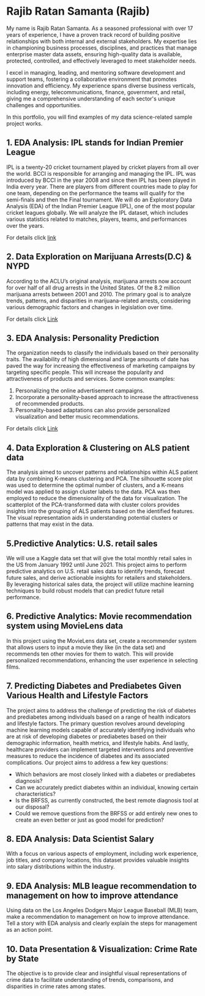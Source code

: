 # Rajib Ratan Samanta (Rajib)
My name is Rajib Ratan Samanta. As a seasoned professional with over 17 years of experience, I have a proven track record of building positive relationships with both internal and external stakeholders. My expertise lies in championing business processes, disciplines, and practices that manage enterprise master data assets, ensuring high-quality data is available, protected, controlled, and effectively leveraged to meet stakeholder needs.

I excel in managing, leading, and mentoring software development and support teams, fostering a collaborative environment that promotes innovation and efficiency. My experience spans diverse business verticals, including energy, telecommunications, finance, government, and retail, giving me a comprehensive understanding of each sector's unique challenges and opportunities.

In this portfolio, you will find examples of my data science-related sample project works.

## 1. EDA Analysis: IPL stands for Indian Premier League
IPL is a twenty-20 cricket tournament played by cricket players from all over the world. BCCI is responsible for arranging and managing the IPL.
IPL was introduced by BCCI in the year 2008 and since then IPL has been played in India every year. There are players from different countries made to play for       one team, depending on the performance the teams will qualify for the semi-finals and then the Final tournament.
We will do an Exploratory Data Analysis (EDA) of the Indian Premier League (IPL), one of the most popular cricket leagues globally. We will analyze the IPL           dataset, which includes various statistics related to matches, players, teams, and performances over the years.

For details click [link](https://github.com/usamara/IPL-stands-for-Indian-Premier-League/tree/main)  

## 2. Data Exploration on Marijuana Arrests(D.C) & NYPD 
According to the ACLU’s original analysis, marijuana arrests now account for over half of all drug arrests in the United States. Of the 8.2 million marijuana arrests between 2001 and 2010.
The primary goal is to analyze trends, patterns, and disparities in marijuana-related arrests, considering various demographic factors and changes in legislation over time.

For details click [Link](https://github.com/usamara/Marijuana-Arrest/blob/main/README.md)

## 3. EDA Analysis: Personality Prediction 
The organization needs to classify the individuals based on their personality traits. The availability of high dimensional and large amounts of date has paved the way for increasing the effectiveness of marketing campaigns by targeting specific people. This will increase the popularity and attractiveness of products and services. Some common examples: 
1. Personalizing the online advertisement campaigns. 
2. Incorporate a personality-based approach to increase the attractiveness of recommended products. 
3. Personality-based adaptations can also provide personalized visualization and better music recommendations.
   
For details click [Link](ttps://github.com/usamara/Personality-Prediction/blob/main/README.md)

## 4. Data Exploration & Clustering on ALS patient data
The analysis aimed to uncover patterns and relationships within ALS patient data by combining K-means clustering and PCA. The silhouette score plot was used to determine the optimal number of clusters, and a K-means model was applied to assign cluster labels to the data. PCA was then employed to reduce the dimensionality of the data for visualization. The scatterplot of the PCA-transformed data with cluster colors provides insights into the grouping of ALS patients based on the identified features. 
The visual representation aids in understanding potential clusters or patterns that may exist in the data. 

## 5.Predictive Analytics: U.S. retail sales
We will use a Kaggle data set that will give the total monthly retail sales in the US from January 1992 until June 2021. 
This project aims to perform predictive analytics on U.S. retail sales data to identify trends, forecast future sales, and derive actionable insights for retailers and stakeholders. By leveraging historical sales data, the project will utilize machine learning techniques to build robust models that can predict future retail performance.
## 6. Predictive Analytics: Movie recommendation system using MovieLens data 
In this project using the MovieLens data set, create a recommender system that allows users to input a movie they like (in the data set) and recommends ten other movies for them to watch. This will provide personalized recommendations, enhancing the user experience in selecting films.

## 7. Predicting Diabetes and Prediabetes Given Various Health and Lifestyle Factors
The project aims to address the challenge of predicting the risk of diabetes and prediabetes among individuals based on a range of health indicators and lifestyle factors. The primary question revolves around developing machine learning models capable of accurately identifying individuals who are at risk of developing diabetes or prediabetes based on their demographic information, health metrics, and lifestyle habits. And lastly, healthcare providers can implement targeted interventions and preventive measures to reduce the incidence of diabetes and its associated complications.
Our project aims to address a few key questions:
- Which behaviors are most closely linked with a diabetes or prediabetes diagnosis?
- Can we accurately predict diabetes within an individual, knowing certain characteristics?
- Is the BRFSS, as currently constructed, the best remote diagnosis tool at our disposal?
- Could we remove questions from the BRFSS or add entirely new ones to create an even better or just as good model for prediction?

## 8. EDA Analysis: Data Scientist Salary
With a focus on various aspects of employment, including work experience, job titles, and company locations, this dataset provides valuable insights into salary distributions within the industry. 

## 9. EDA Analysis: MLB league recommendation to management on how to improve attendance 
Using data on the Los Angeles Dodgers Major League Baseball (MLB) team, make a recommendation to management on how to improve attendance. Tell a story with EDA analysis and clearly explain the steps for management as an action point.

## 10. Data Presentation & Visualization: Crime Rate by State
The objective is to provide clear and insightful visual representations of crime data to facilitate understanding of trends, comparisons, and disparities in crime rates among states.

